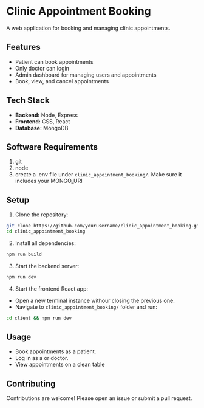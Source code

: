 # Clinic Appointment Booking

A web application for booking and managing clinic appointments.

## Features

- Patient can book appointments
- Only doctor can login
- Admin dashboard for managing users and appointments
- Book, view, and cancel appointments

## Tech Stack

- **Backend:** Node, Express
- **Frontend:** CSS, React
- **Database:** MongoDB

## Software Requirements

1. git
2. node
3. create a .env file under `clinic_appointment_booking/`. Make sure it includes your MONGO_URI

## Setup

1. Clone the repository:
  ```bash
  git clone https://github.com/yourusername/clinic_appointment_booking.git
  cd clinic_appointment_booking
  ```
2. Install all dependencies:
  ```bash
  npm run build
  ```
3. Start the backend server:
  ```bash
  npm run dev
  ```
4. Start the frontend React app:
  - Open a new terminal instance withour closing the previous one.
  - Navigate to `clinic_appointment_booking/` folder and run:
  ```bash
  cd client && npm run dev
  ```

## Usage

- Book appointments as a patient.
- Log in as a or doctor.
- View appointments on a clean table

## Contributing

Contributions are welcome! Please open an issue or submit a pull request.